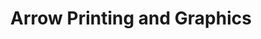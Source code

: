 ---
title: "Arrow Printing and Graphics"
url: /gillette/arrow-printing-and-graphics/
shop: Kopieren
---